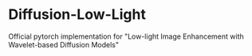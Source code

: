 # Diffusion-Low-Light
Official pytorch implementation for "Low-light Image Enhancement with Wavelet-based Diffusion Models"

